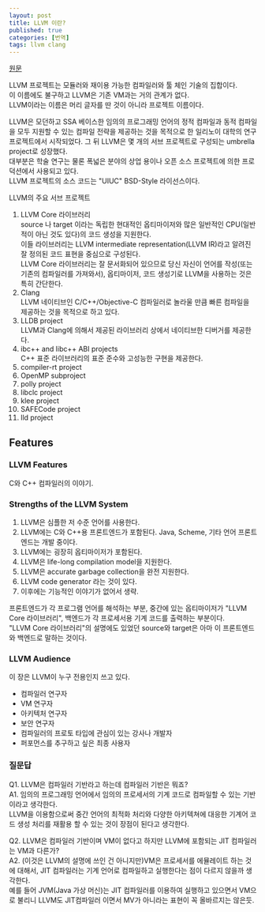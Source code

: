 ```yaml
---
layout: post
title: LLVM 이란?
published: true
categories: [번역]
tags: llvm clang
---
```

[원문](https://dev.classmethod.jp/server-side/about_llvm/)  
  
LLVM 프로젝트는 모듈러와 재이용 가능한 컴파일러와 툴 체인 기술의 집합이다.  
이 이름에도 불구하고 LLVM은 기존 VM과는 거의 관계가 없다.  
LLVM이라는 이름은 머리 글자를 딴 것이 아니라 프로젝트 이름이다.  
  
LLVM은 모던하고 SSA 베이스한 임의의 프로그래밍 언어의 정적 컴파일과 동적 컴파일을 모두 지원할 수 있는 컴파일 전략을 제공하는 것을 목적으로 한 일리노이 대학의 연구 프로젝트에서 시작되었다. 그 뒤 LLVM은 몇 개의 서브 프로젝트로 구성되는 umbrella project로 성장했다.  
대부분은 학술 연구는 물론 폭넓은 분야의 상업 용이나 오픈 소스 프로젝트에 의한 프로덕션에서 사용되고 있다.  
LLVM 프로젝트의 소스 코드는 "UIUC" BSD-Style 라이선스이다.  
  
LLVM의 주요 서브 프로젝트  
1. LLVM Core 라이브러리  
  source 나 target 이라는 독립한 현대적인 옵티마이저와 많은 일반적인 CPU(일반적이 아닌 것도 있다)의 코드 생성을 지원한다.  
  이들 라이브러리는 LLVM intermediate representation(LLVM IR)라고 알려진 잘 정의된 코드 표현을 중심으로 구성된다.  
  LLVM Core 라이브러리는 잘 문서화되어 있으므로 당신 자신이 언어를 작성(또는 기존의 컴파일러를 가져와서), 옵티마이저, 코드 생성기로 LLVM을 사용하는 것은 특히 간단한다.  
2. Clang  
  LLVM 네이티브인 C/C++/Objective-C 컴파일러로 놀라울 만큼 빠른 컴파일을 제공하는 것을 목적으로 하고 있다.  
3. LLDB project  
  LLVM과 Clang에 의해서 제공된 라이브러리 상에서 네이티브한 디버거를 제공한다.
4. ibc++ and libc++ ABI projects  
  C++ 표준 라이브러리의 표준 준수와 고성능한 구현을 제공한다.  
5. compiler-rt project
6. OpenMP subproject
7. polly project
8. libclc project
9. klee project
10. SAFECode project
11. lld project  
  
  
## Features
### LLVM Features
C와 C++ 컴파일러의 이야기.  
  
### Strengths of the LLVM System
1. LLVM은 심플한 저 수준 언어를 사용한다.
2. LLVM에는 C와 C++용 프론트엔드가 포함된다. Java, Scheme, 기타 언어 프론트엔드는 개발 중이다.
3. LLVM에는 굉장히 옵티마이저가 포함된다.
4. LLVM은 life-long compilation model을 지원한다.
5. LLVM은 accurate garbage collection을 완전 지원한다.
6. LLVM code generator 라는 것이 있다.
7. 이후에는 기능적인 이야기가 없어서 생략.
    
프론트엔드가 각 프로그램 언어를 해석하는 부분, 중간에 있는 옵티마이저가 "LLVM Core 라이브러리", 백엔드가 각 프로세서용 기계 코드를 출력하는 부분이다.  
"LLVM Core 라이브러리"의 설명에도 있었던 source와 target은 아마 이 프론트엔드와 백엔드로 말하는 것이다.  
  
  
### LLVM Audience
이 장은 LLVM이 누구 전용인지 쓰고 있다.  
  
- 컴파일러 연구자
- VM 연구자
- 아키텍처 연구자
- 보안 연구자
- 컴파일러의 프로토 타입에 관심이 있는 강사나 개발자
- 퍼포먼스를 추구하고 싶은 최종 사용자
  
  
### 질문답
Q1. LLVM은 컴파일러 기반라고 하는데 컴파일러 기반은 뭐죠?  
A1. 임의의 프로그래밍 언어에서 임의의 프로세서의 기계 코드로 컴파일할 수 있는 기반이라고 생각한다.  
LLVM을 이용함으로써 중간 언어의 최적화 처리와 다양한 아키텍쳐에 대응한 기계어 코드 생성 처리를 재활용 할 수 있는 것이 장점이 된다고 생각한다.  
  
Q2. LLVM은 컴파일러 기반이며 VM이 없다고 하지만 LLVM에 포함되는 JIT 컴파일러는 VM과 다른가?   
A2. (이것은 LLVM의 설명에 쓰인 건 아니지만)VM은 프로세서를 에뮬레이트 하는 것에 대해서, JIT 컴파일러는 기계 언어로 컴파일하고 실행한다는 점이 다르지 않을까 생각한다.    
예를 들어 JVM(Java 가상 머신)는 JIT 컴파일러를 이용하여 실행하고 있으면서 VM으로 불리니 LLVM도 JIT컴파일러 이면서 MV가 아니라는 표현이 꼭 올바르지는 않은듯.   
    
